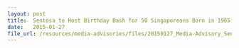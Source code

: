 ```yaml
---
layout: post
title:  Sentosa to Host Birthday Bash for 50 Singaporeans Born in 1965
date:   2015-01-27
file_url: /resources/media-advisories/files/20150127_Media-Advisory_Sentosa_to_Host_Birthday_Bash_for_50_Singaporeans_Born_in_1965.pdf
---
```

